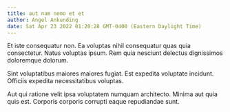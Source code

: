 ```yaml
---
title: aut nam nemo et et
author: Angel Ankunding
date: Sat Apr 23 2022 01:20:28 GMT-0400 (Eastern Daylight Time)
---
```

Et iste consequatur non. Ea voluptas nihil consequatur quas quia consectetur. Natus voluptas ipsum. Rem quia nesciunt delectus dignissimos doloremque dolorum.

 Sint voluptatibus maiores maiores fugiat. Est expedita voluptate incidunt. Officiis expedita necessitatibus voluptas.

 Aut qui ratione velit ipsa voluptatem numquam architecto. Minima aut quia quis est. Corporis corporis corrupti eaque repudiandae sunt.